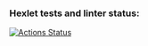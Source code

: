 ### Hexlet tests and linter status:
[![Actions Status](https://github.com/isour/layout-designer-project-lvl3/workflows/hexlet-check/badge.svg)](https://github.com/isour/layout-designer-project-lvl3/actions)